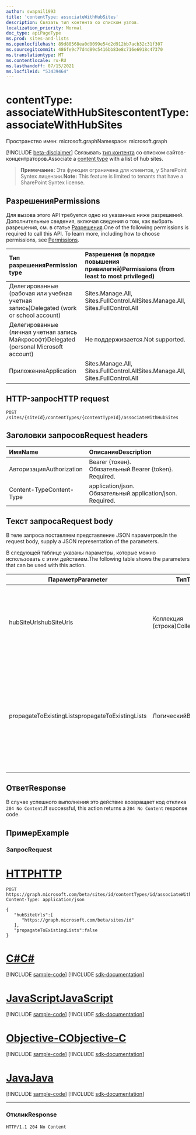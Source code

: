 ```yaml
---
author: swapnil1993
title: 'contentType: associateWithHubSites'
description: Связать тип контента со списком узлов.
localization_priority: Normal
doc_type: apiPageType
ms.prod: sites-and-lists
ms.openlocfilehash: 89d80568ea0d0099e54d2d912bb7acb32c31f307
ms.sourcegitcommit: 486fe9c77d4d89c5416bb83e8c716e6918c47370
ms.translationtype: MT
ms.contentlocale: ru-RU
ms.lasthandoff: 07/15/2021
ms.locfileid: "53439464"
---
```

# <a name="contenttype-associatewithhubsites"></a><span data-ttu-id="37253-103">contentType: associateWithHubSites</span><span class="sxs-lookup"><span data-stu-id="37253-103">contentType: associateWithHubSites</span></span>

<span data-ttu-id="37253-104">Пространство имен: microsoft.graph</span><span class="sxs-lookup"><span data-stu-id="37253-104">Namespace: microsoft.graph</span></span>

[!INCLUDE [beta-disclaimer](../../includes/beta-disclaimer.md)]
<span data-ttu-id="37253-105">Связывать [тип контента][contentType] со списком сайтов-концентраторов.</span><span class="sxs-lookup"><span data-stu-id="37253-105">Associate a [content type][contentType] with a list of hub sites.</span></span>

><span data-ttu-id="37253-106">**Примечание:** Эта функция ограничена для клиентов, у SharePoint Syntex лицензии.</span><span class="sxs-lookup"><span data-stu-id="37253-106">**Note:** This feature is limited to tenants that have a SharePoint Syntex license.</span></span>
  

## <a name="permissions"></a><span data-ttu-id="37253-107">Разрешения</span><span class="sxs-lookup"><span data-stu-id="37253-107">Permissions</span></span>  

<span data-ttu-id="37253-p101">Для вызова этого API требуется одно из указанных ниже разрешений. Дополнительные сведения, включая сведения о том, как выбрать разрешения, см. в статье [Разрешения](/graph/permissions_reference.md).</span><span class="sxs-lookup"><span data-stu-id="37253-p101">One of the following permissions is required to call this API. To learn more, including how to choose permissions, see [Permissions](/graph/permissions_reference.md).</span></span>

  

|<span data-ttu-id="37253-110">Тип разрешения</span><span class="sxs-lookup"><span data-stu-id="37253-110">Permission type</span></span> | <span data-ttu-id="37253-111">Разрешения (в порядке повышения привилегий)</span><span class="sxs-lookup"><span data-stu-id="37253-111">Permissions (from least to most privileged)</span></span> |
|:--------------------|:---------------------------------------------------------
|<span data-ttu-id="37253-112">Делегированные (рабочая или учебная учетная запись)</span><span class="sxs-lookup"><span data-stu-id="37253-112">Delegated (work or school account)</span></span> | <span data-ttu-id="37253-113">Sites.Manage.All, Sites.FullControl.All</span><span class="sxs-lookup"><span data-stu-id="37253-113">Sites.Manage.All, Sites.FullControl.All</span></span>  |
|<span data-ttu-id="37253-114">Делегированные (личная учетная запись Майкрософт)</span><span class="sxs-lookup"><span data-stu-id="37253-114">Delegated (personal Microsoft account)</span></span> | <span data-ttu-id="37253-115">Не поддерживается.</span><span class="sxs-lookup"><span data-stu-id="37253-115">Not supported.</span></span> |
|<span data-ttu-id="37253-116">Приложение</span><span class="sxs-lookup"><span data-stu-id="37253-116">Application</span></span> | <span data-ttu-id="37253-117">Sites.Manage.All, Sites.FullControl.All</span><span class="sxs-lookup"><span data-stu-id="37253-117">Sites.Manage.All, Sites.FullControl.All</span></span> |

  

## <a name="http-request"></a><span data-ttu-id="37253-118">HTTP-запрос</span><span class="sxs-lookup"><span data-stu-id="37253-118">HTTP request</span></span>
<!-- {
  "blockType": "ignored"
}
-->
```http
POST /sites/{siteId}/contentTypes/{contentTypeId}/associateWithHubSites
```

## <a name="request-headers"></a><span data-ttu-id="37253-119">Заголовки запросов</span><span class="sxs-lookup"><span data-stu-id="37253-119">Request headers</span></span>
|<span data-ttu-id="37253-120">Имя</span><span class="sxs-lookup"><span data-stu-id="37253-120">Name</span></span>|<span data-ttu-id="37253-121">Описание</span><span class="sxs-lookup"><span data-stu-id="37253-121">Description</span></span>|
|:---|:---|
|<span data-ttu-id="37253-122">Авторизация</span><span class="sxs-lookup"><span data-stu-id="37253-122">Authorization</span></span>|<span data-ttu-id="37253-p102">Bearer {токен}. Обязательный.</span><span class="sxs-lookup"><span data-stu-id="37253-p102">Bearer {token}. Required.</span></span>|
|<span data-ttu-id="37253-125">Content-Type</span><span class="sxs-lookup"><span data-stu-id="37253-125">Content-Type</span></span>|<span data-ttu-id="37253-p103">application/json. Обязательный.</span><span class="sxs-lookup"><span data-stu-id="37253-p103">application/json. Required.</span></span>|

## <a name="request-body"></a><span data-ttu-id="37253-128">Текст запроса</span><span class="sxs-lookup"><span data-stu-id="37253-128">Request body</span></span>
<span data-ttu-id="37253-129">В теле запроса поставляем представление JSON параметров.</span><span class="sxs-lookup"><span data-stu-id="37253-129">In the request body, supply a JSON representation of the parameters.</span></span>

<span data-ttu-id="37253-130">В следующей таблице указаны параметры, которые можно использовать с этим действием.</span><span class="sxs-lookup"><span data-stu-id="37253-130">The following table shows the parameters that can be used with this action.</span></span>

|<span data-ttu-id="37253-131">Параметр</span><span class="sxs-lookup"><span data-stu-id="37253-131">Parameter</span></span>|<span data-ttu-id="37253-132">Тип</span><span class="sxs-lookup"><span data-stu-id="37253-132">Type</span></span>|<span data-ttu-id="37253-133">Описание</span><span class="sxs-lookup"><span data-stu-id="37253-133">Description</span></span>|
|-|-|-|
|<span data-ttu-id="37253-134">hubSiteUrls</span><span class="sxs-lookup"><span data-stu-id="37253-134">hubSiteUrls</span></span>| <span data-ttu-id="37253-135">Коллекция (строка)</span><span class="sxs-lookup"><span data-stu-id="37253-135">Collection(string)</span></span> |<span data-ttu-id="37253-136">Список пушечных URL-адресов для узлов, на которых необходимо применять тип контента.</span><span class="sxs-lookup"><span data-stu-id="37253-136">List of cannonical URLs to the hub sites where the content type needs to be enforced.</span></span> <span data-ttu-id="37253-137">Обязательный.</span><span class="sxs-lookup"><span data-stu-id="37253-137">Required.</span></span>|
|<span data-ttu-id="37253-138">propagateToExistingLists</span><span class="sxs-lookup"><span data-stu-id="37253-138">propagateToExistingLists</span></span>| <span data-ttu-id="37253-139">Логический</span><span class="sxs-lookup"><span data-stu-id="37253-139">Boolean</span></span> |<span data-ttu-id="37253-140">Если типы контента будут применяться в существующих списках на сайтах концентратора; в противном случае он будет применяться только к вновь `true` созданным спискам.</span><span class="sxs-lookup"><span data-stu-id="37253-140">If `true`, content types will be enforced on existing lists in the hub sites; otherwise, it will be applied only to newly created lists.</span></span> 

## <a name="response"></a><span data-ttu-id="37253-141">Ответ</span><span class="sxs-lookup"><span data-stu-id="37253-141">Response</span></span>

<span data-ttu-id="37253-142">В случае успешного выполнения это действие возвращает код отклика `204 No Content`.</span><span class="sxs-lookup"><span data-stu-id="37253-142">If successful, this action returns a `204 No Content` response code.</span></span>

## <a name="example"></a><span data-ttu-id="37253-143">Пример</span><span class="sxs-lookup"><span data-stu-id="37253-143">Example</span></span>

### <a name="request"></a><span data-ttu-id="37253-144">Запрос</span><span class="sxs-lookup"><span data-stu-id="37253-144">Request</span></span>

# <a name="http"></a>[<span data-ttu-id="37253-145">HTTP</span><span class="sxs-lookup"><span data-stu-id="37253-145">HTTP</span></span>](#tab/http)
<!-- {
  "blockType": "request",
  "name": "contenttype_associatewithhubsites"
}
-->
```http
POST https://graph.microsoft.com/beta/sites/id/contentTypes/id/associateWithHubSites
Content-Type: application/json

{
   "hubSiteUrls":[
      "https://graph.microsoft.com/beta/sites/id"
   ],
   "propagateToExistingLists":false
}
```
# <a name="c"></a>[<span data-ttu-id="37253-146">C#</span><span class="sxs-lookup"><span data-stu-id="37253-146">C#</span></span>](#tab/csharp)
[!INCLUDE [sample-code](../includes/snippets/csharp/contenttype-associatewithhubsites-csharp-snippets.md)]
[!INCLUDE [sdk-documentation](../includes/snippets/snippets-sdk-documentation-link.md)]

# <a name="javascript"></a>[<span data-ttu-id="37253-147">JavaScript</span><span class="sxs-lookup"><span data-stu-id="37253-147">JavaScript</span></span>](#tab/javascript)
[!INCLUDE [sample-code](../includes/snippets/javascript/contenttype-associatewithhubsites-javascript-snippets.md)]
[!INCLUDE [sdk-documentation](../includes/snippets/snippets-sdk-documentation-link.md)]

# <a name="objective-c"></a>[<span data-ttu-id="37253-148">Objective-C</span><span class="sxs-lookup"><span data-stu-id="37253-148">Objective-C</span></span>](#tab/objc)
[!INCLUDE [sample-code](../includes/snippets/objc/contenttype-associatewithhubsites-objc-snippets.md)]
[!INCLUDE [sdk-documentation](../includes/snippets/snippets-sdk-documentation-link.md)]

# <a name="java"></a>[<span data-ttu-id="37253-149">Java</span><span class="sxs-lookup"><span data-stu-id="37253-149">Java</span></span>](#tab/java)
[!INCLUDE [sample-code](../includes/snippets/java/contenttype-associatewithhubsites-java-snippets.md)]
[!INCLUDE [sdk-documentation](../includes/snippets/snippets-sdk-documentation-link.md)]

---




### <a name="response"></a><span data-ttu-id="37253-150">Отклик</span><span class="sxs-lookup"><span data-stu-id="37253-150">Response</span></span>


<!-- { "blockType": "response" } -->

```http
HTTP/1.1 204 No Content
```

  

[contentType]: ../resources/contentType.md
